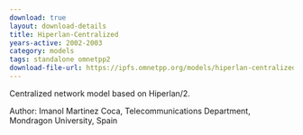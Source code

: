 ```yaml
---
download: true
layout: download-details
title: Hiperlan-Centralized
years-active: 2002-2003
category: models
tags: standalone omnetpp2
download-file-url: https://ipfs.omnetpp.org/models/hiperlan-centralized-0.9-src.tgz
---
```


Centralized network model based on Hiperlan/2.

Author: Imanol Martinez Coca, Telecommunications Department, Mondragon
University, Spain
